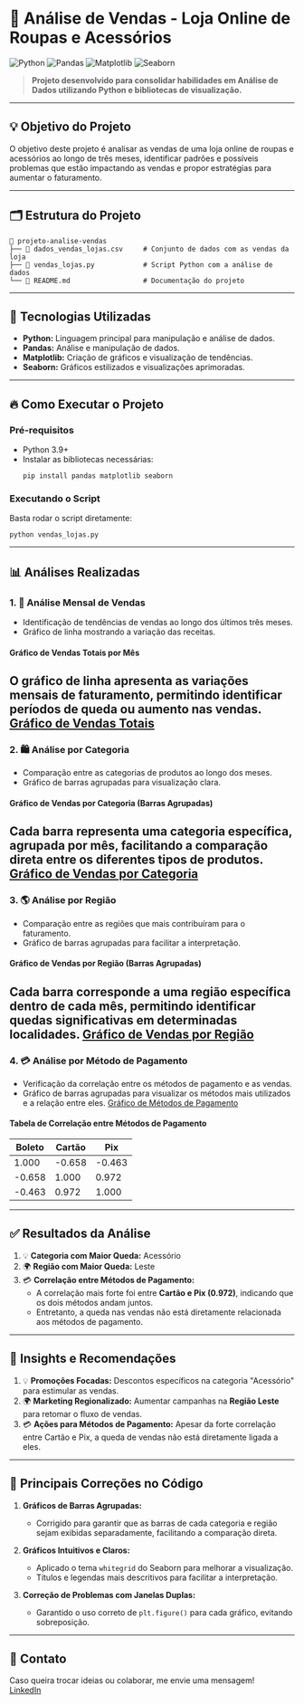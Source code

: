 # 🛒 Análise de Vendas - Loja Online de Roupas e Acessórios

![Python](https://img.shields.io/badge/Python-3.9%2B-blue)
![Pandas](https://img.shields.io/badge/Pandas-1.4.0%2B-orange)
![Matplotlib](https://img.shields.io/badge/Matplotlib-3.5.1-red)
![Seaborn](https://img.shields.io/badge/Seaborn-0.11.2-green)

> **Projeto desenvolvido para consolidar habilidades em Análise de Dados utilizando Python e bibliotecas de visualização.**

---

## 💡 Objetivo do Projeto
O objetivo deste projeto é analisar as vendas de uma loja online de roupas e acessórios ao longo de três meses, identificar padrões e possíveis problemas que estão impactando as vendas e propor estratégias para aumentar o faturamento.

---

## 🗂️ Estrutura do Projeto

```
📁 projeto-analise-vendas
├── 📄 dados_vendas_lojas.csv     # Conjunto de dados com as vendas da loja
├── 📄 vendas_lojas.py            # Script Python com a análise de dados
└── 📄 README.md                  # Documentação do projeto
```

---

## 🚀 Tecnologias Utilizadas
- **Python:** Linguagem principal para manipulação e análise de dados.
- **Pandas:** Análise e manipulação de dados.
- **Matplotlib:** Criação de gráficos e visualização de tendências.
- **Seaborn:** Gráficos estilizados e visualizações aprimoradas.

---

## 🔥 Como Executar o Projeto

### Pré-requisitos
- Python 3.9+
- Instalar as bibliotecas necessárias:
  ```
  pip install pandas matplotlib seaborn
  ```

### Executando o Script
Basta rodar o script diretamente:
```
python vendas_lojas.py
```

---

## 📊 Análises Realizadas

### 1. 📅 Análise Mensal de Vendas
- Identificação de tendências de vendas ao longo dos últimos três meses.
- Gráfico de linha mostrando a variação das receitas.

#### **Gráfico de Vendas Totais por Mês**
O gráfico de linha apresenta as variações mensais de faturamento, permitindo identificar períodos de queda ou aumento nas vendas.
[Gráfico de Vendas Totais](grafico_vendas_totais.png)
---

### 2. 🛍️ Análise por Categoria
- Comparação entre as categorias de produtos ao longo dos meses.
- Gráfico de barras agrupadas para visualização clara.

#### **Gráfico de Vendas por Categoria (Barras Agrupadas)**
Cada barra representa uma categoria específica, agrupada por mês, facilitando a comparação direta entre os diferentes tipos de produtos.
[Gráfico de Vendas por Categoria](grafico_vendas_por_categoria.png)
---

### 3. 🌎 Análise por Região
- Comparação entre as regiões que mais contribuíram para o faturamento.
- Gráfico de barras agrupadas para facilitar a interpretação.

#### **Gráfico de Vendas por Região (Barras Agrupadas)**
Cada barra corresponde a uma região específica dentro de cada mês, permitindo identificar quedas significativas em determinadas localidades.
[Gráfico de Vendas por Região](grafico_vendas_por_regiao.png)
---

### 4. 💳 Análise por Método de Pagamento
- Verificação da correlação entre os métodos de pagamento e as vendas.
- Gráfico de barras agrupadas para visualizar os métodos mais utilizados e a relação entre eles.
[Gráfico de Métodos de Pagamento](grafico_metodos_pagamento.png)
#### **Tabela de Correlação entre Métodos de Pagamento**
| Boleto | Cartão | Pix |
|-------|-------|-----|
| 1.000 | -0.658 | -0.463 |
| -0.658 | 1.000 | 0.972 |
| -0.463 | 0.972 | 1.000 |

---

## ✅ Resultados da Análise
1. 💡 **Categoria com Maior Queda:** Acessório  
2. 🌍 **Região com Maior Queda:** Leste  
3. 💳 **Correlação entre Métodos de Pagamento:**  
   - A correlação mais forte foi entre **Cartão e Pix (0.972)**, indicando que os dois métodos andam juntos.  
   - Entretanto, a queda nas vendas não está diretamente relacionada aos métodos de pagamento.  

---

## 🎯 Insights e Recomendações
1. 💡 **Promoções Focadas:** Descontos específicos na categoria "Acessório" para estimular as vendas.  
2. 🌍 **Marketing Regionalizado:** Aumentar campanhas na **Região Leste** para retomar o fluxo de vendas.  
3. 💳 **Ações para Métodos de Pagamento:** Apesar da forte correlação entre Cartão e Pix, a queda de vendas não está diretamente ligada a eles.  

---

## 📝 Principais Correções no Código
1. **Gráficos de Barras Agrupadas:**  
   - Corrigido para garantir que as barras de cada categoria e região sejam exibidas separadamente, facilitando a comparação direta.  

2. **Gráficos Intuitivos e Claros:**  
   - Aplicado o tema `whitegrid` do Seaborn para melhorar a visualização.  
   - Títulos e legendas mais descritivos para facilitar a interpretação.  

3. **Correção de Problemas com Janelas Duplas:**  
   - Garantido o uso correto de `plt.figure()` para cada gráfico, evitando sobreposição.  

---

## 📧 Contato
Caso queira trocar ideias ou colaborar, me envie uma mensagem!  
[LinkedIn](https://www.linkedin.com/in/marcoagalvao/)  
```
